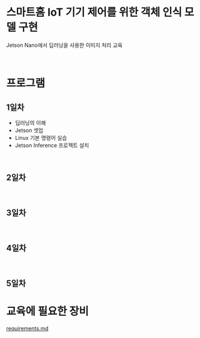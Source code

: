 # 스마트홈 IoT 기기 제어를 위한 객체 인식 모델 구현

Jetson Nano에서 딥러닝을 사용한 이미지 처리 교육

<br>

# 프로그램

## 1일차

- 딥러닝의 이해
- Jetson 셋업
- Linux 기본 명령어 실습
- Jetson Inference 프로젝트 설치

<br>

## 2일차

<br>

## 3일차

<br>

## 4일차

<br>

## 5일차


# 교육에 필요한 장비
[requirements.md](requirements.md)